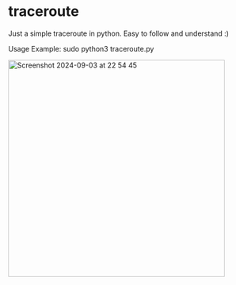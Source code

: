 # traceroute
Just a simple traceroute in python.
Easy to follow and understand :)

Usage Example: sudo python3 traceroute.py <hostname>

 <img width="437" alt="Screenshot 2024-09-03 at 22 54 45" src="https://github.com/user-attachments/assets/b94d6760-77a5-49d6-a3e0-460146ee27f3">
